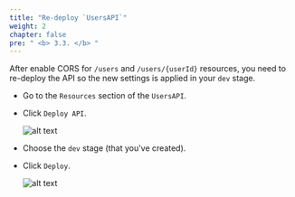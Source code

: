 ```yaml
---
title: "Re-deploy `UsersAPI`"
weight: 2
chapter: false
pre: " <b> 3.3. </b> "
---
```


After enable CORS for `/users` and `/users/{userId}` resources, you need to re-deploy the API so the new settings is applied in your `dev` stage.

- Go to the `Resources` section of the `UsersAPI`.
- Click `Deploy API`.

  ![alt text](/images/workshop-3/API-Gateway--UsersAPI--redeploy-button.png)

- Choose the `dev` stage (that you've created).
- Click `Deploy`.

  ![alt text](/images/workshop-3/API-Gateway--UsersAPI--redeploy-stage.png)
